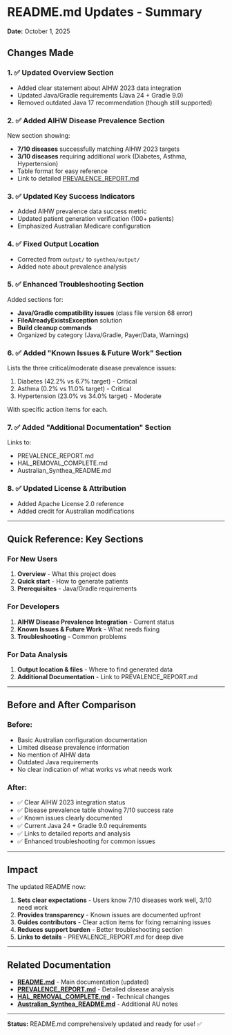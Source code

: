 # README.md Updates - Summary

**Date:** October 1, 2025

## Changes Made

### 1. ✅ Updated Overview Section
- Added clear statement about AIHW 2023 data integration
- Updated Java/Gradle requirements (Java 24 + Gradle 9.0)
- Removed outdated Java 17 recommendation (though still supported)

### 2. ✅ Added AIHW Disease Prevalence Section
New section showing:
- **7/10 diseases** successfully matching AIHW 2023 targets
- **3/10 diseases** requiring additional work (Diabetes, Asthma, Hypertension)
- Table format for easy reference
- Link to detailed [PREVALENCE_REPORT.md](PREVALENCE_REPORT.md)

### 3. ✅ Updated Key Success Indicators
- Added AIHW prevalence data success metric
- Updated patient generation verification (100+ patients)
- Emphasized Australian Medicare configuration

### 4. ✅ Fixed Output Location
- Corrected from `output/` to `synthea/output/`
- Added note about prevalence analysis

### 5. ✅ Enhanced Troubleshooting Section
Added sections for:
- **Java/Gradle compatibility issues** (class file version 68 error)
- **FileAlreadyExistsException** solution
- **Build cleanup commands**
- Organized by category (Java/Gradle, Payer/Data, Warnings)

### 6. ✅ Added "Known Issues & Future Work" Section
Lists the three critical/moderate disease prevalence issues:
1. Diabetes (42.2% vs 6.7% target) - Critical
2. Asthma (0.2% vs 11.0% target) - Critical
3. Hypertension (23.0% vs 34.0% target) - Moderate

With specific action items for each.

### 7. ✅ Added "Additional Documentation" Section
Links to:
- PREVALENCE_REPORT.md
- HAL_REMOVAL_COMPLETE.md
- Australian_Synthea_README.md

### 8. ✅ Updated License & Attribution
- Added Apache License 2.0 reference
- Added credit for Australian modifications

---

## Quick Reference: Key Sections

### For New Users
1. **Overview** - What this project does
2. **Quick start** - How to generate patients
3. **Prerequisites** - Java/Gradle requirements

### For Developers
1. **AIHW Disease Prevalence Integration** - Current status
2. **Known Issues & Future Work** - What needs fixing
3. **Troubleshooting** - Common problems

### For Data Analysis
1. **Output location & files** - Where to find generated data
2. **Additional Documentation** - Link to PREVALENCE_REPORT.md

---

## Before and After Comparison

### Before:
- Basic Australian configuration documentation
- Limited disease prevalence information
- No mention of AIHW data
- Outdated Java requirements
- No clear indication of what works vs what needs work

### After:
- ✅ Clear AIHW 2023 integration status
- ✅ Disease prevalence table showing 7/10 success rate
- ✅ Known issues clearly documented
- ✅ Current Java 24 + Gradle 9.0 requirements
- ✅ Links to detailed reports and analysis
- ✅ Enhanced troubleshooting for common issues

---

## Impact

The updated README now:

1. **Sets clear expectations** - Users know 7/10 diseases work well, 3/10 need work
2. **Provides transparency** - Known issues are documented upfront
3. **Guides contributors** - Clear action items for fixing remaining issues
4. **Reduces support burden** - Better troubleshooting section
5. **Links to details** - PREVALENCE_REPORT.md for deep dive

---

## Related Documentation

- **[README.md](README.md)** - Main documentation (updated)
- **[PREVALENCE_REPORT.md](PREVALENCE_REPORT.md)** - Detailed disease analysis
- **[HAL_REMOVAL_COMPLETE.md](HAL_REMOVAL_COMPLETE.md)** - Technical changes
- **[Australian_Synthea_README.md](Australian_Synthea_README.md)** - Additional AU notes

---

**Status:** README.md comprehensively updated and ready for use! ✅
